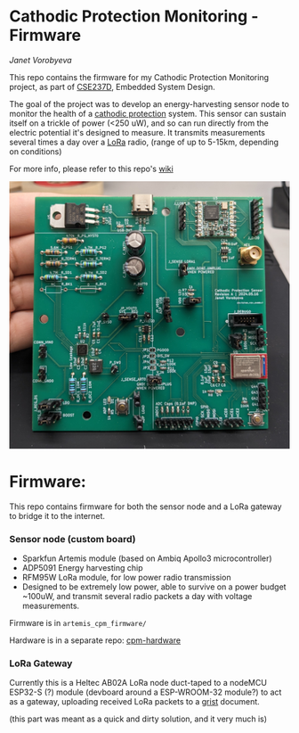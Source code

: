 
# Cathodic Protection Monitoring - Firmware

*Janet Vorobyeva*

This repo contains the firmware for my Cathodic Protection Monitoring project, as part of [CSE237D](https://kastner.ucsd.edu/ryan/cse-237d-embedded-system-design/), Embedded System Design.

The goal of the project was to develop an energy-harvesting sensor node to monitor the health of a 
[cathodic protection](https://en.wikipedia.org/wiki/Cathodic_protection) system. This sensor
can sustain itself on a trickle of power (<250 uW), and so can run directly
from the electric potential it's designed to measure. It transmits measurements several times a day
over a [LoRa](https://en.wikipedia.org/wiki/LoRa) radio, (range of up to 5-15km, depending on conditions)

For more info, please refer to this repo's [wiki](https://github.com/jvorob/cpm-firmware/wiki)


![Photo of the sensor board](board_photo.jpg)

# Firmware:

This repo contains firmware for both the sensor node and a LoRa gateway to bridge it to the internet.

### Sensor node (custom board)
- Sparkfun Artemis module (based on Ambiq Apollo3 microcontroller)
- ADP5091 Energy harvesting chip
- RFM95W LoRa module, for low power radio transmission
- Designed to be extremely low power, able to survive on a power budget ~100uW,
  and transmit several radio packets a day with voltage measurements.

Firmware is in `artemis_cpm_firmware/`

Hardware is in a separate repo: [cpm-hardware](https://github.com/jvorob/cpm-hardware)


### LoRa Gateway 
Currently this is a 
Heltec AB02A LoRa node duct-taped to a 
nodeMCU ESP32-S (?) module (devboard around a ESP-WROOM-32 module?)
to act as a gateway, uploading received LoRa packets to a [grist](getgrist.com) document.

(this part was meant as a quick and dirty solution, and it very much is)

